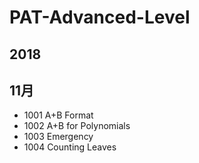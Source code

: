 # PAT-Advanced-Level

## 2018

## 11月

+ 1001 A+B Format
+ 1002 A+B for Polynomials
+ 1003 Emergency
+ 1004 Counting Leaves